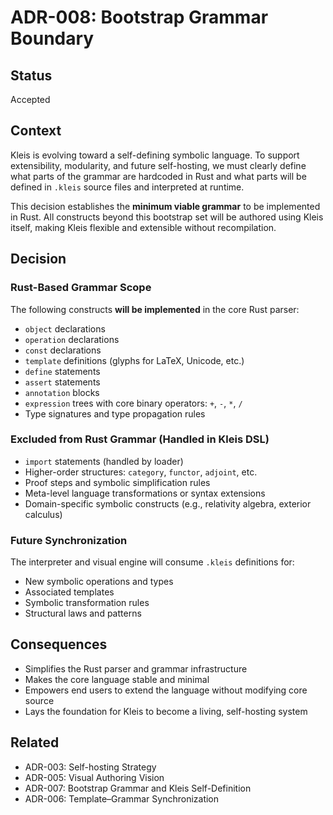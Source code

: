 # ADR-008: Bootstrap Grammar Boundary

## Status
Accepted

## Context
Kleis is evolving toward a self-defining symbolic language. To support extensibility, modularity, and future self-hosting, we must clearly define what parts of the grammar are hardcoded in Rust and what parts will be defined in `.kleis` source files and interpreted at runtime.

This decision establishes the **minimum viable grammar** to be implemented in Rust. All constructs beyond this bootstrap set will be authored using Kleis itself, making Kleis flexible and extensible without recompilation.

## Decision

### Rust-Based Grammar Scope

The following constructs **will be implemented** in the core Rust parser:

- `object` declarations  
- `operation` declarations  
- `const` declarations  
- `template` definitions (glyphs for LaTeX, Unicode, etc.)  
- `define` statements  
- `assert` statements  
- `annotation` blocks  
- `expression` trees with core binary operators: `+`, `-`, `*`, `/`  
- Type signatures and type propagation rules  

### Excluded from Rust Grammar (Handled in Kleis DSL)

- `import` statements (handled by loader)  
- Higher-order structures: `category`, `functor`, `adjoint`, etc.  
- Proof steps and symbolic simplification rules  
- Meta-level language transformations or syntax extensions  
- Domain-specific symbolic constructs (e.g., relativity algebra, exterior calculus)

### Future Synchronization

The interpreter and visual engine will consume `.kleis` definitions for:
- New symbolic operations and types
- Associated templates
- Symbolic transformation rules
- Structural laws and patterns

## Consequences

- Simplifies the Rust parser and grammar infrastructure  
- Makes the core language stable and minimal  
- Empowers end users to extend the language without modifying core source  
- Lays the foundation for Kleis to become a living, self-hosting system

## Related
- ADR-003: Self-hosting Strategy
- ADR-005: Visual Authoring Vision
- ADR-007: Bootstrap Grammar and Kleis Self-Definition
- ADR-006: Template–Grammar Synchronization